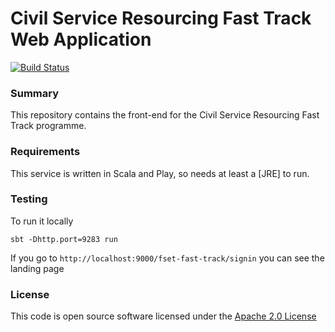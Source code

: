 # Civil Service Resourcing Fast Track Web Application

[![Build Status](https://travis-ci.org/hmrc/fset-fasttrack-frontend.svg?branch=roles)](https://travis-ci.org/hmrc/fset-fasttrack-frontend)

### Summary
This repository contains the front-end for the Civil Service Resourcing Fast Track programme.

### Requirements
This service is written in Scala and Play, so needs at least a [JRE] to run.

### Testing
To run it locally
	
	sbt -Dhttp.port=9283 run
	

If you go to `http://localhost:9000/fset-fast-track/signin` you can see the landing page

### License

This code is open source software licensed under the [Apache 2.0 License]("http://www.apache.org/licenses/LICENSE-2.0.html")
